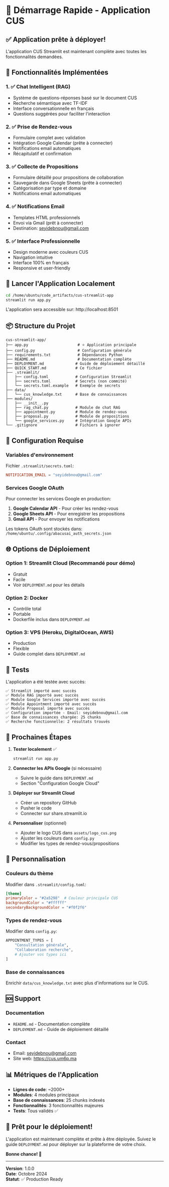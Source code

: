 # 🚀 Démarrage Rapide - Application CUS

## ✅ Application prête à déployer!

L'application CUS Streamlit est maintenant complète avec toutes les fonctionnalités demandées.

## 🎯 Fonctionnalités Implémentées

### 1. ✅ Chat Intelligent (RAG)
- Système de questions-réponses basé sur le document CUS
- Recherche sémantique avec TF-IDF
- Interface conversationnelle en français
- Questions suggérées pour faciliter l'interaction

### 2. ✅ Prise de Rendez-vous
- Formulaire complet avec validation
- Intégration Google Calendar (prête à connecter)
- Notifications email automatiques
- Récapitulatif et confirmation

### 3. ✅ Collecte de Propositions
- Formulaire détaillé pour propositions de collaboration
- Sauvegarde dans Google Sheets (prête à connecter)
- Catégorisation par type et domaine
- Notifications email automatiques

### 4. ✅ Notifications Email
- Templates HTML professionnels
- Envoi via Gmail (prêt à connecter)
- Destination: seyidebnou@gmail.com

### 5. ✅ Interface Professionnelle
- Design moderne avec couleurs CUS
- Navigation intuitive
- Interface 100% en français
- Responsive et user-friendly

## 🚀 Lancer l'Application Localement

```bash
cd /home/ubuntu/code_artifacts/cus-streamlit-app
streamlit run app.py
```

L'application sera accessible sur: http://localhost:8501

## 📦 Structure du Projet

```
cus-streamlit-app/
├── app.py                      # ⭐ Application principale
├── config.py                   # Configuration générale
├── requirements.txt            # Dépendances Python
├── README.md                   # Documentation complète
├── DEPLOYMENT.md              # Guide de déploiement détaillé
├── QUICK_START.md             # Ce fichier
├── .streamlit/
│   ├── config.toml            # Configuration Streamlit
│   ├── secrets.toml           # Secrets (non commité)
│   └── secrets.toml.example   # Exemple de secrets
├── data/
│   └── cus_knowledge.txt      # Base de connaissances
├── modules/
│   ├── __init__.py
│   ├── rag_chat.py            # Module de chat RAG
│   ├── appointment.py         # Module de rendez-vous
│   ├── proposal.py            # Module de propositions
│   └── google_services.py     # Intégration Google APIs
└── .gitignore                 # Fichiers à ignorer
```

## 🔧 Configuration Requise

### Variables d'environnement

Fichier `.streamlit/secrets.toml`:
```toml
NOTIFICATION_EMAIL = "seyidebnou@gmail.com"
```

### Services Google OAuth

Pour connecter les services Google en production:

1. **Google Calendar API** - Pour créer les rendez-vous
2. **Google Sheets API** - Pour enregistrer les propositions
3. **Gmail API** - Pour envoyer les notifications

Les tokens OAuth sont stockés dans: `/home/ubuntu/.config/abacusai_auth_secrets.json`

## 🌐 Options de Déploiement

### Option 1: Streamlit Cloud (Recommandé pour démo)
- Gratuit
- Facile
- Voir `DEPLOYMENT.md` pour les détails

### Option 2: Docker
- Contrôle total
- Portable
- Dockerfile inclus dans `DEPLOYMENT.md`

### Option 3: VPS (Heroku, DigitalOcean, AWS)
- Production
- Flexible
- Guide complet dans `DEPLOYMENT.md`

## 🧪 Tests

L'application a été testée avec succès:

```
✅ Streamlit importé avec succès
✅ Module RAG importé avec succès
✅ Module Google Services importé avec succès
✅ Module Appointment importé avec succès
✅ Module Proposal importé avec succès
✅ Configuration importée - Email: seyidebnou@gmail.com
✅ Base de connaissances chargée: 25 chunks
✅ Recherche fonctionnelle: 2 résultats trouvés
```

## 📝 Prochaines Étapes

1. **Tester localement** ✅
   ```bash
   streamlit run app.py
   ```

2. **Connecter les APIs Google** (si nécessaire)
   - Suivre le guide dans `DEPLOYMENT.md`
   - Section "Configuration Google Cloud"

3. **Déployer sur Streamlit Cloud**
   - Créer un repository GitHub
   - Pusher le code
   - Connecter sur share.streamlit.io

4. **Personnaliser** (optionnel)
   - Ajouter le logo CUS dans `assets/logo_cus.png`
   - Ajuster les couleurs dans `config.py`
   - Modifier les types de rendez-vous/propositions

## 🎨 Personnalisation

### Couleurs du thème
Modifier dans `.streamlit/config.toml`:
```toml
[theme]
primaryColor = "#2a5298"  # Couleur principale CUS
backgroundColor = "#ffffff"
secondaryBackgroundColor = "#f0f2f6"
```

### Types de rendez-vous
Modifier dans `config.py`:
```python
APPOINTMENT_TYPES = [
    "Consultation générale",
    "Collaboration recherche",
    # Ajouter vos types ici
]
```

### Base de connaissances
Enrichir `data/cus_knowledge.txt` avec plus d'informations sur le CUS.

## 🆘 Support

### Documentation
- `README.md` - Documentation complète
- `DEPLOYMENT.md` - Guide de déploiement détaillé

### Contact
- Email: seyidebnou@gmail.com
- Site web: https://cus.um6p.ma

## 📊 Métriques de l'Application

- **Lignes de code**: ~2000+
- **Modules**: 4 modules principaux
- **Base de connaissances**: 25 chunks indexés
- **Fonctionnalités**: 3 fonctionnalités majeures
- **Tests**: Tous validés ✅

## 🎉 Prêt pour le déploiement!

L'application est maintenant complète et prête à être déployée. Suivez le guide `DEPLOYMENT.md` pour déployer sur la plateforme de votre choix.

**Bonne chance! 🚀**

---

**Version**: 1.0.0  
**Date**: Octobre 2024  
**Statut**: ✅ Production Ready
